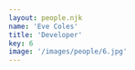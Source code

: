 ```yaml
---
layout: people.njk
name: 'Eve Coles'
title: 'Developer'
key: 6
image: '/images/people/6.jpg'
---
```


